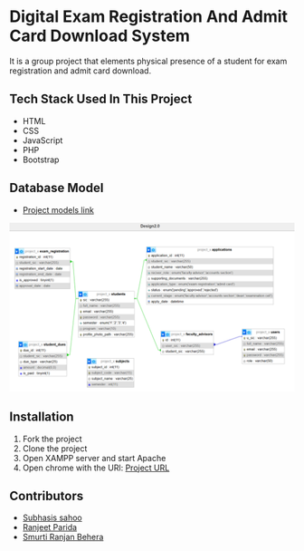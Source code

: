 # Digital Exam Registration And Admit Card Download System

It is a group project that elements physical presence of a student for exam registration and admit card download.

## Tech Stack Used In This Project

- HTML
- CSS
- JavaScript
- PHP
- Bootstrap

## Database Model

- [Project models link](https://app.eraser.io/workspace/674WPbnQsyz28av6XtcB?origin=share)
<img src="./public/assets/Database_design_img.png">

## Installation
1. Fork the project
2. Clone the project
3. Open XAMPP server and start Apache
4. Open chrome with the URl: [Project URL](http://localhost/php_projects/project_x/students/index.php)

## Contributors

- [Subhasis sahoo](https://github.com/subhasis-sahoo)
- [Ranjeet Parida](https://github.com/RanjeetParida)
- [Smurti Ranjan Behera](https://github.com/smruti030)